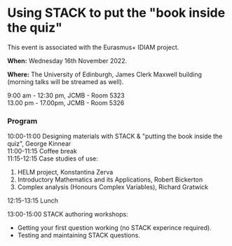 # Using STACK to put the "book inside the quiz"

This event is associated with the Eurasmus+ IDIAM project.

**When:** Wednesday 16th November 2022.

**Where:** The University of Edinburgh, James Clerk Maxwell building (morning talks will be streamed as well).

9:00 am - 12:30 pm, JCMB - Room 5323<br/>
13.00 pm - 17.00pm, JCMB - Room 5326

### Program 

10:00-11:00 Designing materials with STACK & "putting the book inside the quiz", George Kinnear<br/>
11:00-11:15 Coffee break<br/>
11:15-12:15 Case studies of use:<br/>

1. HELM project, Konstantina Zerva
2. Introductory Mathematics and its Applications, Robert Bickerton 
3. Complex analysis (Honours Complex Variables), Richard Gratwick
              
            
12:15-13:15 Lunch

13:00-15:00 STACK authoring workshops: 
- Getting your first question working (no STACK experince required).
- Testing and maintaining STACK questions.
